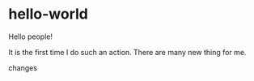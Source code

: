 # hello-world

Hello people!

It is the first time I do such an action.
There are many new thing for me.

changes

